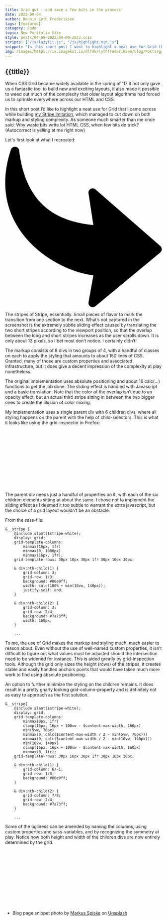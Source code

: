 ```yaml
---
title: Grid gut - and save a few bits in the process!
date: 2022-09-04
author: Dennis Lyth Frederiksen
tags: [featured]
category: Code
topic: New Portfolio Site
style: posts/04-09-2022/04-09-2022.scss
scripts: ["/js/lazyfit.js", "/js/highlight.min.js"]
snippet: "In this short post I want to highlight a neat use for Grid that I came across while building my Stripe imitation. See how you can use Grid to cut down on both markup and styling complexity."
img: /images/https://ik.imagekit.io/dlfdk/lythfrederiksen/blog/Posts/grid-gut/markus-spiske-ruudayIzfJI-unsplash_CftAlZkmV.jpg
---
```

<script onload="hljs.highlightAll()"defer src="/js/highlight.min.js"></script>
<section>

<h1 class="title">{{title}}</h1>

When CSS Grid became widely available in the spring of '17 it not only gave us a fantastic tool to build new and exciting layouts, it also made it possible to weed out much of the complexity that older layout algorithms had forced us to sprinkle everywhere across our HTML and CSS.

In this short post I’d like to highlight a neat use for Grid that I came across while building [my Stripe imitation](/projects/dollar-store-stripe/), which managed to cut down on both markup and styling complexity. As someone much smarter than me once said: Why waste bits write lot HTML CSS, when few bits do trick? (Autocorrect is yelling at me right now)

Let's first look at what I recreated:

<div class="image" style="aspect-ratio: 1600/1006">
<img class="lazyfit" data-add-class="lazyfit--show" src="" data-src="https://ik.imagekit.io/dlfdk/lythfrederiksen/blog/Posts/grid-gut/Stripe-stripes_gHiRwhHSb.png" alt="">
<div class="image__circle"></div>
<svg class="image__arrow" viewBox="0 0 500 511.61"><path d="m281.46 249.66-15.5-101.27c-.57-3.8.47-7.81 3.19-10.93 4.92-5.64 13.5-6.24 19.14-1.32l207.07 180.38 1.53 1.59c4.77 5.76 3.96 14.32-1.8 19.08L288.02 508.53c-2.99 2.41-6.96 3.59-11.03 2.87-7.34-1.32-12.23-8.36-10.91-15.69l15.44-85.83c-17.98-2.09-37.59-6.57-57.77-13.36-52.66-17.69-109.96-51.41-153.32-100.33C26.64 246.79-3.02 181.98.25 102.58 1.42 73.66 7 42.84 17.88 10.23 19.22 4.95 23.7.78 29.43.1c7.44-.88 14.19 4.44 15.06 11.87 11.93 100.08 50.53 158.11 98.25 191.8 42.65 30.12 93.19 41.35 138.72 45.89z"></path></svg>
</div>

The stripes of Stripe, essentially. Small pieces of flavor to mark the transition from one section to the next. What’s not captured in the screenshot is the extremely subtle sliding effect caused by translating the two short stripes according to the viewport position, so that the overlap between the long and short stripes increases as the user scrolls down. It is only about 13 pixels, so I bet most don’t notice. I certainly didn’t!

The markup consists of 8 divs in two groups of 4, with a handful of classes on each to apply the styling that amounts to about 150 lines of CSS. Granted, many of those are custom properties and associated infrastructure, but it does give a decent impression of the complexity at play nonetheless.

The original implementation uses absolute positioning and about 16 calc(...) functions to get the job done. The sliding effect is handled with Javascript and a basic translation. Note that the color of the overlap isn’t due to an opacity effect, but an actual third stripe sitting in between the two bigger ones to create the illusion of color mixing.

My implementation uses a single parent div with 6 children divs, where all styling happens on the parent with the help of child-selectors. This is what it looks like using the grid-inspector in Firefox:

<div class="image" style="aspect-ratio: 1600/591">
<img class="lazyfit" data-add-class="lazyfit--show" src="" data-src="https://ik.imagekit.io/dlfdk/lythfrederiksen/blog/Posts/grid-gut/Regular-grid_uKzu3ei8x.png" alt="">
</div>

The parent div needs just a handful of properties on it, with each of the six children elements sitting at about the same. I chose not to implement the sliding effect as I deemed it too subtle to warrant the extra javascript, but the choice of a grid layout wouldn’t be an obstacle.

From the sass-file:

<div class="code">

```
&__stripe {
    @include slant($stripe-white);
    display: grid;
    grid-template-columns: 
        minmax(16px, 1fr) 
        minmax(0, 1080px) 
        minmax(16px, 1fr);
    grid-template-rows: 30px 10px 30px 1fr 30px 10px 30px;

    & div:nth-child(1) {
        grid-column: 3;
        grid-row: 1/3;
        background: #80e9ff;
        width: calc(100% + min(10vw, 140px));
        justify-self: end;
    }

    & div:nth-child(2) {
        grid-column: 3;
        grid-row: 2/4;
        background: #7a73ff;
        width: 160px;
    }

    ...
```

</div>

To me, the use of Grid makes the markup and styling much, much easier to reason about. Even without the use of well-named custom properties, it isn’t difficult to figure out what values must be adjusted should the intersection need to be widened for instance. This is aided greatly by grid-inspection tools. Although the grid only sizes the height (rows) of the stripes, it creates stable and easily handled anchors points that would have taken much more work to find using absolute positioning.

An option to further minimize the styling on the children remains. It does result in a pretty gnarly looking grid-column-property and is definitely not as easy to approach as the first solution. 

<div class="code">

```
&__stripe{
    @include slant($stripe-white);
    display: grid;
    grid-template-columns: 
        minmax(0px, 1fr) 
        clamp(16px, 16px + 100vw - $content-max-width, 160px) 
        min(5vw, 70px) 
        minmax(0, calc($content-max-width / 2 - min(5vw, 70px))) 
        minmax(0, calc($content-max-width / 2 - min(10vw, 140px))) 
        min(10vw, 140px) 
        clamp(16px, 16px + 100vw - $content-max-width, 160px) 
        minmax(0, 1fr);
    grid-template-rows: 30px 10px 30px 1fr 30px 10px 30px;

    & div:nth-child(1) {
        grid-column: 6/-1;
        grid-row: 1/3;
        background: #80e9ff;
    }

    & div:nth-child(2) {
        grid-column: 7/8;
        grid-row: 2/4;
        background: #7a73ff;
    }

    ...
```

</div>

Some of the ugliness can be amended by naming the columns, using custom properties and sass-variables, and by recognizing the symmetry at play. Notice how both height and width of the children divs are now entirely determined by the grid.

<div class="image" style="aspect-ratio: 1600/577">
<img class="lazyfit" data-add-class="lazyfit--show" src="" data-src="https://ik.imagekit.io/dlfdk/lythfrederiksen/blog/Posts/grid-gut/Gnarly-grid_CXFOf1bFpu.png" alt="">
</div>

</section>

<section>

- Blog page snippet photo by <a href="https://unsplash.com/@markusspiske?utm_source=unsplash&utm_medium=referral&utm_content=creditCopyText">Markus Spiske</a> on <a href="https://unsplash.com/s/photos/grid?utm_source=unsplash&utm_medium=referral&utm_content=creditCopyText">Unsplash</a>

</section>

<!-- <div class="StripeSet StripeSet--TopRight StripeSet--layoutIntersecting" data-js-controller="StripeSet" aria-hidden="true">
    <div class="Stripe Stripe--accentNone Stripe--variantSolid Stripe--insetNormal Stripe--widthFull" aria-hidden="true" data-js-target-list="StripeSet.stripes"></div>
    <div class="Stripe Stripe--accentNone Stripe--variantSolid Stripe--insetNone Stripe--widthNormal" aria-hidden="true" data-js-target-list="StripeSet.stripes" style="transform: translateY(-13.5px);"></div>
    <div class="Stripe Stripe--accentNone Stripe--variantIntersection Stripe--insetNormal Stripe--widthFull Stripe--intersectionInsetNone Stripe--intersectionWidthNormal" aria-hidden="true" data-js-target-list="StripeSet.stripes">
        <div class="Stripe__intersection" data-js-target="StripeSet.intersection" style="transform: translateY(-13.75px);"></div>
    </div>
</div>
<div class="StripeSet StripeSet--BottomLeft StripeSet--layoutIntersecting" data-js-controller="StripeSet" aria-hidden="true" data-js-align="End">
    <div class="Stripe Stripe--accentNone Stripe--variantSolid Stripe--insetNone Stripe--widthNormal" aria-hidden="true" data-js-target-list="StripeSet.stripes" style="transform: translateY(5.5px);"> </div>
    <div class="Stripe Stripe--accentNone Stripe--variantSolid Stripe--insetSmall Stripe--widthFull" aria-hidden="true" data-js-target-list="StripeSet.stripes"></div>
    <div class="Stripe Stripe--accentNone Stripe--variantIntersection Stripe--insetNone Stripe--widthNormal Stripe--intersectionInsetSmall Stripe--intersectionWidthFull" aria-hidden="true" data-js-target-list="StripeSet.stripes" style="transform: translateY(5.5px);">
        <div class="Stripe__intersection" data-js-target="StripeSet.intersection" style="transform: translateY(-5.75px);"></div>
  </div>
</div> -->